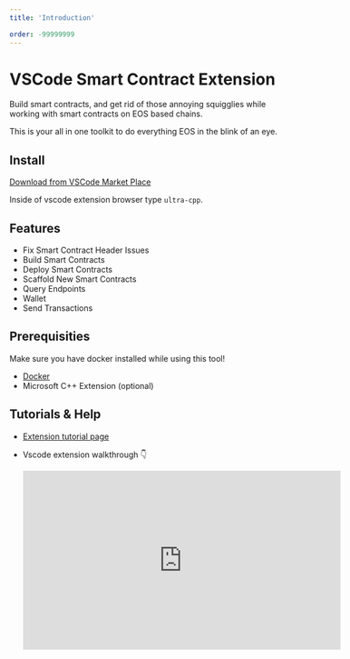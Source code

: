 ```yaml
---
title: 'Introduction'

order: -99999999
---
```


# VSCode Smart Contract Extension

Build smart contracts, and get rid of those annoying squigglies while working with smart contracts on EOS based chains.

This is your all in one toolkit to do everything EOS in the blink of an eye.

## Install

[Download from VSCode Market Place](https://marketplace.visualstudio.com/items?itemName=ultraio.ultra-cpp)

Inside of vscode extension browser type `ultra-cpp`.

## Features

* Fix Smart Contract Header Issues
* Build Smart Contracts
* Deploy Smart Contracts
* Scaffold New Smart Contracts
* Query Endpoints
* Wallet
* Send Transactions

## Prerequisities

Make sure you have docker installed while using this tool!

* [Docker](https://docs.docker.com/engine/install/)
* Microsoft C++ Extension (optional)

## Tutorials & Help

* [Extension tutorial page](../../tutorials/smart-contracts/compile.md)

* Vscode extension walkthrough 👇
  <iframe width="560" height="315" src="https://www.youtube.com/embed/88dOlL6nwWE" title="YouTube video player" frameborder="0" allow="accelerometer; autoplay; clipboard-write; encrypted-media; gyroscope; picture-in-picture; web-share" allowfullscreen></iframe>
